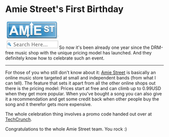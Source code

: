 # Amie Street's First Birthday

<img src="amiestr.png" alt="" class="left"/>So now it's been already one year since the DRM-free music shop with the unique pricing model has launched. And they definitely know how to celebrate such an event.



-------------------------------



For those of you who still don't know about it: [Amie Street](http://amiestreet.com/) is basically an online music store targeted at small and independent bands (from what I can tell). The feature that sets it apart from all the other online shops out there is the pricing model: Prices start at free and can climb up to 0.99USD when they get more popular. When you've bought a song you can also give it a recommendation and get some credit back when other people buy the song and it therefor gets more expensive.

The whole celebration thing involves a promo code handed out over at [TechCrunch](http://www.techcrunch.com/2007/07/03/amie-street-celebrates-first-birthday-free-music-for-techcrunch-readers/).

Congratulations to the whole Amie Street team. You rock :)
